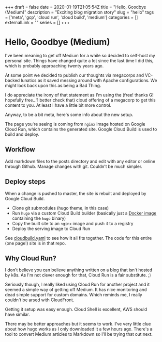 +++ 
draft = false
date = 2020-01-19T21:05:54Z
title = "Hello, Goodbye (Medium)"
description = "Exciting blog migration story"
slug = "hello" 
tags = ['meta', 'gcp', 'cloud run', 'cloud build', 'medium']
categories = []
externalLink = ""
series = []
+++

# Hello, Goodbye (Medium)

I've been meaning to get off Medium for a while so decided to self-host my personal site. Things have changed quite a lot since the last time I did this, which is probably approaching twenty years ago.

At some point we decided to publish our thoughts via megacorps and VC-backed lunatics as it saved messing around with Apache configurations. We might look back upon this as being a Bad Thing.

I do appreciate the irony of that statement as I'm using the (free! thanks G! hopefully free...? better check that) cloud offering of a megacorp to get this content to you. At least I have a little bit more control.

Anyway, to be a bit meta, here's some info about the new setup.

The page you're seeing is coming from `nginx` image hosted on Google Cloud Run, which contains the generated site. Google Cloud Build is used to build and deploy.

## Workflow
Add markdown files to the posts directory and edit with any editor or online through Github. Manage changes with git. Couldn't be much simpler.

## Deploy steps
When a change is pushed to master, the site is rebuilt and deployed by Google Cloud Build.
- Clone git submodules (hugo theme, in this case)
- Run `hugo` via a custom Cloud Build builder (basically just a [Docker image](https://github.com/AlexJReid/blog/blob/master/_hugo-cloudbuilder) containing the `hugo` binary)
- Copy the built site to an `nginx` image and push it to a registry
- Deploy the serving image to Cloud Run

See [cloudbuild.yaml](https://github.com/AlexJReid/blog/blob/master/cloudbuild.yaml) to see how it all fits together. The code for this entire (one page!) site is in that repo.

## Why Cloud Run?
I don't believe you can believe anything written on a blog that isn't hosted by k8s. As I'm not clever enough for that, Cloud Run is a fair substitute. ;)

Seriously though, I really liked using Cloud Run for another project and it seemed a simple way of getting off Medium. It has nice monitoring and dead simple support for custom domains. Which reminds me, I really couldn't be arsed with CloudFront.

Getting it setup was easy enough. Cloud Shell is excellent, AWS should have similar.

There may be better approaches but it seems to work. I've very little clue about how hugo works as I only downloaded it a few hours ago. There's a tool to convert Medium articles to Markdown so I'll be trying that out next.
